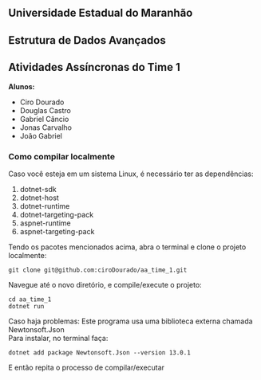 ## Universidade Estadual do Maranhão
## Estrutura de Dados Avançados
## Atividades Assíncronas do Time 1

**Alunos:**

* Ciro Dourado
* Douglas Castro
* Gabriel Câncio
* Jonas Carvalho
* João Gabriel


### Como compilar localmente


Caso você esteja em um sistema Linux, é necessário ter as dependências:
1. dotnet-sdk
2. dotnet-host
3. dotnet-runtime
4. dotnet-targeting-pack
5. aspnet-runtime
6. aspnet-targeting-pack


Tendo os pacotes mencionados acima, abra o terminal e clone o projeto localmente:
```
git clone git@github.com:ciroDourado/aa_time_1.git
```


Navegue até o novo diretório, e compile/execute o projeto:
```
cd aa_time_1
dotnet run
```

Caso haja problemas:
Este programa usa uma biblioteca externa chamada Newtonsoft.Json<br>
Para instalar, no terminal faça:<br>
```
dotnet add package Newtonsoft.Json --version 13.0.1 
```
E então repita o processo de compilar/executar
